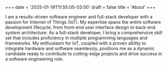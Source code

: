 +++
date = '2025-01-19T11:55:05-03:00'
draft = false
title = 'About'
+++

I am a results-driven software engineer and full-stack developer with a passion for Internet of Things (IoT). My expertise spans the entire software development lifecycle, from front-end user interface design to back-end system architecture. As a full-stack developer, I bring a comprehensive skill set that includes proficiency in multiple programming languages and frameworks. My enthusiasm for IoT, coupled with a proven ability to integrate hardware and software seamlessly, positions me as a dynamic candidate ready to contribute to cutting-edge projects and drive success in a software engineering role.